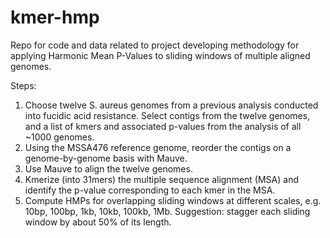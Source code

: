 # kmer-hmp
Repo for code and data related to project developing methodology for applying Harmonic Mean P-Values to sliding windows of multiple aligned genomes.

Steps:

1.  Choose twelve S. aureus genomes from a previous analysis conducted into fucidic acid resistance. Select contigs from the twelve genomes, and a list of kmers and associated p-values from the analysis of all ~1000 genomes.
2. Using the MSSA476 reference genome, reorder the contigs on a genome-by-genome basis with Mauve.
3. Use Mauve to align the twelve genomes.
4. Kmerize (into 31mers) the multiple sequence alignment (MSA) and identify the p-value corresponding to each kmer in the MSA.
5. Compute HMPs for overlapping sliding windows at different scales, e.g. 10bp, 100bp, 1kb, 10kb, 100kb, 1Mb. Suggestion: stagger each sliding window by about 50% of its length.
